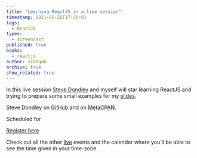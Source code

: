 ```yaml
---
title: "Learning ReactJS in a live session"
timestamp: 2021-05-26T17:30:01
tags:
  - ReactJS
types:
  - screencast
published: true
books:
  - reactjs
author: szabgab
archive: true
show_related: true
---
```



In this live session [Steve Dondley](https://steve.dondley.com/) and myself will star learning ReactJS
and trying to prepare some small examples for my [slides](https://code-maven.com/slides/).


Steve Dondley on [GitHub](https://github.com/sdondley) and on [MetaCPAN](https://metacpan.org/author/STEVIED).


Scheduled for <span id="localdate" x-schedule="2021-06-01T16:00:00+03:00"></span>

<a class="btn btn-lg btn-success" href="https://us02web.zoom.us/meeting/register/tZYkfu6gqjMjGtNuexcUXrfB_yKDXm3x6u26">Register here</a>

Check out all the other [live](https://code-maven.com/live) events and the calendar where you'll be able to see the time given in your time-zone.


